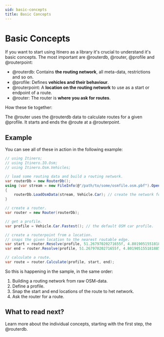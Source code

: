 ```yaml
---
uid: basic-concepts
title: Basic Concepts
---
```


# Basic Concepts

If you want to start using Itinero as a library it's crucial to understand it's basic concepts. The most important are @routerdb, @router, @profile and @routerpoint:

- @routerdb: Contains **the routing network**, all meta-data, restrictions and so on.
- @profile: Defines **vehicles and their behaviour**.
- @routerpoint: A **location on the routing network** to use as a start or endpoint of a route.
- @router: The router is **where you ask for routes**.

How these tie together:

The @router uses the @routerdb data to calculate routes for a given @profile. It starts and ends the @route at a @routerpoint.

## Example

You can see all of these in action in the following example:

```csharp
// using Itinero;
// using Itinero.IO.Osm;
// using Itinero.Osm.Vehicles;

// load some routing data and build a routing network.
var routerDb = new RouterDb();
using (var stream = new FileInfo(@"/path/to/some/osmfile.osm.pbf").OpenRead())
{
    routerDb.LoadOsmData(stream, Vehicle.Car); // create the network for cars only.
}

// create a router.
var router = new Router(routerDb);

// get a profile.
var profile = Vehicle.Car.Fastest(); // the default OSM car profile.

// create a routerpoint from a location.
// snaps the given location to the nearest routable edge.
var start = router.Resolve(profile, 51.26797020271655f, 4.801905155181885f);
var end = router.Resolve(profile, 51.26797020271655f, 4.801905155181885f);

// calculate a route.
var route = router.Calculate(profile, start, end);
```

So this is happening in the sample, in the same order:
1. Building a routing network from raw OSM-data.
2. Define a profile.
3. Snap the start and end locations of the route to het network.
4. Ask the router for a route.

## What to read next?

Learn more about the individual concepts, starting with the first step, the @routerdb.